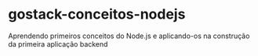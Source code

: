 # gostack-conceitos-nodejs
Aprendendo primeiros conceitos do Node.js e aplicando-os na construção da primeira aplicação backend
